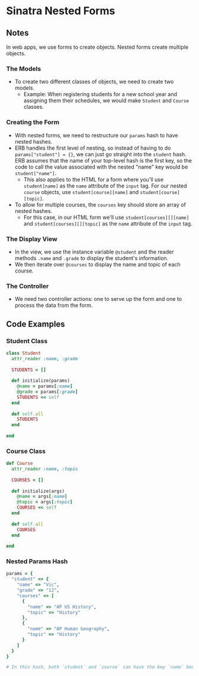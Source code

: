 # Sinatra Nested Forms

## Notes

In web apps, we use forms to create objects. Nested forms create multiple objects.

### The Models

- To create two different classes of objects, we need to create two models.
  - Example: When registering students for a new school year and assigning them their schedules, we would make `Student` and `Course` classes.

### Creating the Form

- With nested forms, we need to restructure our `params` hash to have nested hashes.
- ERB handles the first level of nesting, so instead of having to do `params["student"] = {}`, we can just go straight into the `student` hash. ERB assumes that the name of your top-level hash is the first key, so the code to call the value associated with the nested "name" key would be `student["name"]`.
  - This also applies to the HTML for a form where you'll use `student[name]` as the `name` attribute of the `input` tag. For our nested `course` objects, use `student[course][name]` and `student[course][topic]`.
- To allow for multiple courses, the `courses` key should store an array of nested hashes.
  - For this case, in our HTML form we'll use `student[courses][][name]` and `student[courses][][topic]` as the `name` attribute of the `input` tag.

### The Display View

- In the view, we use the instance variable `@student` and the reader methods `.name` and `.grade` to display the student's information.
- We then iterate over `@courses` to display the name and topic of each course.

### The Controller

- We need two controller actions: one to serve up the form and one to process the data from the form.

## Code Examples

### Student Class

```ruby
class Student
  attr_reader :name, :grade
  
  STUDENTS = []
  
  def initialize(params)
    @name = params[:name]
    @grade = params[:grade]
    STUDENTS << self
  end
  
  def self.all
    STUDENTS
  end
  
end
```

### Course Class

```ruby
def Course
  attr_reader :name, :topic
  
  COURSES = []
  
  def initialize(args)
    @name = args[:name]
    @topic = args[:topic]
    COURSES << self
  end
  
  def self.all
    COURSES
  end
  
end
```

### Nested Params Hash

```ruby
params = {
  "student" => {
    "name" => "Vic",
    "grade" => "12",
    "courses" => [
      {
        "name" => "AP US History",
        "topic" => "History"
      },
      {
        "name" => "AP Human Geography",
        "topic" => "History"
      }
    ]
  }
}

# In this hash, both `student` and `course` can have the key `name` because they're in different namespaces.
```
